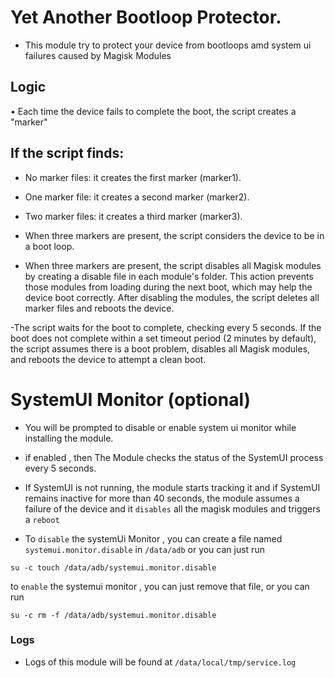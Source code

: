 # Yet Another Bootloop Protector.
- This module try to protect your device from bootloops amd system ui failures caused by Magisk Modules

## Logic

• Each time the device fails to complete the boot, the script creates a "marker"
## If the script finds:
- No marker files: it creates the first marker (marker1).
- One marker file: it creates a second marker (marker2).
- Two marker files: it creates a third marker (marker3).
- When three markers are present, the script considers the device to be in a boot loop.

- When three markers are present, the script disables all Magisk modules by creating a disable file in each module's folder. This action prevents those modules from loading during the next boot, which may help the device boot correctly.
After disabling the modules, the script deletes all marker files and reboots the device.

-The script waits for the boot to complete, checking every 5 seconds.
If the boot does not complete within a set timeout period (2 minutes by default), the script assumes there is a boot problem, disables all Magisk modules, and reboots the device to attempt a clean boot.



# SystemUI Monitor (optional)
- You will be prompted to disable or enable system ui monitor while installing the module.

- if enabled , then The Module checks the status of the SystemUI process every 5 seconds.
- If SystemUI is not running, the module starts tracking it and if SystemUI remains inactive for more than 40 seconds, the module assumes a failure of the device and it `disables` all the magisk modules and triggers a `reboot`

- To  `disable` the systemUi Monitor , you can create a file named `systemui.monitor.disable` in `/data/adb` or you can just run
```
su -c touch /data/adb/systemui.monitor.disable
```

to `enable` the systemui monitor , you can just remove that file, or you can run
```
su -c rm -f /data/adb/systemui.monitor.disable
```

### Logs
- Logs of this module will be found at `/data/local/tmp/service.log`
